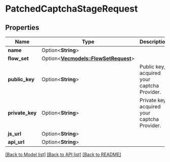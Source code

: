 # PatchedCaptchaStageRequest

## Properties

Name | Type | Description | Notes
------------ | ------------- | ------------- | -------------
**name** | Option<**String**> |  | [optional]
**flow_set** | Option<[**Vec<models::FlowSetRequest>**](FlowSetRequest.md)> |  | [optional]
**public_key** | Option<**String**> | Public key, acquired your captcha Provider. | [optional]
**private_key** | Option<**String**> | Private key, acquired your captcha Provider. | [optional]
**js_url** | Option<**String**> |  | [optional]
**api_url** | Option<**String**> |  | [optional]

[[Back to Model list]](../README.md#documentation-for-models) [[Back to API list]](../README.md#documentation-for-api-endpoints) [[Back to README]](../README.md)


